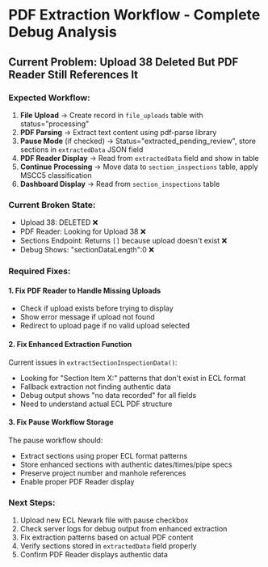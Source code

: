 # PDF Extraction Workflow - Complete Debug Analysis

## Current Problem: Upload 38 Deleted But PDF Reader Still References It

### Expected Workflow:
1. **File Upload** → Create record in `file_uploads` table with status="processing"
2. **PDF Parsing** → Extract text content using pdf-parse library  
3. **Pause Mode** (if checked) → Status="extracted_pending_review", store sections in `extractedData` JSON field
4. **PDF Reader Display** → Read from `extractedData` field and show in table
5. **Continue Processing** → Move data to `section_inspections` table, apply MSCC5 classification
6. **Dashboard Display** → Read from `section_inspections` table

### Current Broken State:
- Upload 38: DELETED ❌
- PDF Reader: Looking for Upload 38 ❌  
- Sections Endpoint: Returns `[]` because upload doesn't exist ❌
- Debug Shows: "sectionDataLength":0 ❌

### Required Fixes:

#### 1. Fix PDF Reader to Handle Missing Uploads
- Check if upload exists before trying to display
- Show error message if upload not found
- Redirect to upload page if no valid upload selected

#### 2. Fix Enhanced Extraction Function  
Current issues in `extractSectionInspectionData()`:
- Looking for "Section Item X:" patterns that don't exist in ECL format
- Fallback extraction not finding authentic data
- Debug output shows "no data recorded" for all fields
- Need to understand actual ECL PDF structure

#### 3. Fix Pause Workflow Storage
The pause workflow should:
- Extract sections using proper ECL format patterns
- Store enhanced sections with authentic dates/times/pipe specs
- Preserve project number and manhole references
- Enable proper PDF Reader display

### Next Steps:
1. Upload new ECL Newark file with pause checkbox
2. Check server logs for debug output from enhanced extraction
3. Fix extraction patterns based on actual PDF content
4. Verify sections stored in `extractedData` field properly
5. Confirm PDF Reader displays authentic data
